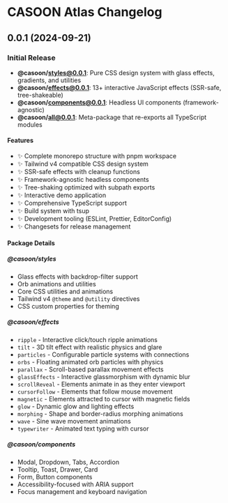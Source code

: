 # CASOON Atlas Changelog

## 0.0.1 (2024-09-21)

### Initial Release

- **@casoon/styles@0.0.1**: Pure CSS design system with glass effects, gradients, and utilities
- **@casoon/effects@0.0.1**: 13+ interactive JavaScript effects (SSR-safe, tree-shakeable)
- **@casoon/components@0.0.1**: Headless UI components (framework-agnostic)
- **@casoon/all@0.0.1**: Meta-package that re-exports all TypeScript modules

#### Features

- ✨ Complete monorepo structure with pnpm workspace
- ✨ Tailwind v4 compatible CSS design system  
- ✨ SSR-safe effects with cleanup functions
- ✨ Framework-agnostic headless components
- ✨ Tree-shaking optimized with subpath exports
- ✨ Interactive demo application
- ✨ Comprehensive TypeScript support
- ✨ Build system with tsup
- ✨ Development tooling (ESLint, Prettier, EditorConfig)
- ✨ Changesets for release management

#### Package Details

##### @casoon/styles
- Glass effects with backdrop-filter support
- Orb animations and utilities  
- Core CSS utilities and animations
- Tailwind v4 `@theme` and `@utility` directives
- CSS custom properties for theming

##### @casoon/effects
- `ripple` - Interactive click/touch ripple animations
- `tilt` - 3D tilt effect with realistic physics and glare
- `particles` - Configurable particle systems with connections
- `orbs` - Floating animated orb particles with physics
- `parallax` - Scroll-based parallax movement effects
- `glassEffects` - Interactive glassmorphism with dynamic blur
- `scrollReveal` - Elements animate in as they enter viewport
- `cursorFollow` - Elements that follow mouse movement
- `magnetic` - Elements attracted to cursor with magnetic fields
- `glow` - Dynamic glow and lighting effects
- `morphing` - Shape and border-radius morphing animations
- `wave` - Sine wave movement animations
- `typewriter` - Animated text typing with cursor

##### @casoon/components
- Modal, Dropdown, Tabs, Accordion
- Tooltip, Toast, Drawer, Card
- Form, Button components
- Accessibility-focused with ARIA support
- Focus management and keyboard navigation